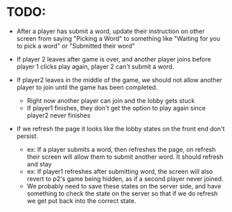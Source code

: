 # TODO:

* After a player has submit a word, update their instruction on other screen 
from saying "Picking a Word" to something like "Waiting for you to pick a word"
or "Submitted their word"

* If player 2 leaves after game is over, and another player joins before
player 1 clicks play again, player 2 can't submit a word.

* If player2 leaves in the middle of the game, we should not allow another player
to join until the game has been completed.
    - Right now another player can join and the lobby gets stuck
    - If player1 finishes, they don't get the option to play again since
    player2 never finishes

* If we refresh the page it looks like the lobby states on the front end don't persist.
    - ex: If a player submits a word, then refreshes the page, on refresh their
    screen will allow them to submit another word. It should refresh and stay 
    - ex: If player1 refreshes after submitting word, the screen will also revert
    to p2's game being hidden, as if a second player never joined.
    - We probably need to save these states on the server side, and have something to
    check the state on the server so that if we do refresh we get put back into 
    the correct state.

